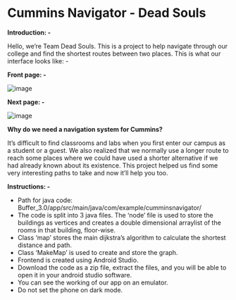 # Cummins Navigator - Dead Souls

**Introduction: -**  

Hello, we’re Team Dead Souls. This is a project to help navigate through our college and find the shortest routes between two places.
This is what our interface looks like: -

**Front page: -**   

![image](https://user-images.githubusercontent.com/101361502/168479399-1179f7ff-a1f7-4974-bfdb-57ebfc8f4f22.png)

 
**Next page: -**   

![image](https://user-images.githubusercontent.com/101361502/168479408-9ba99f32-0cd8-4769-baa2-e6d31f8d5973.png)


**Why do we need a navigation system for Cummins?**  

It’s difficult to find classrooms and labs when you first enter our campus as a student or a guest. We also realized that we normally use a longer route to reach some places where we could have used a shorter alternative if we had already known about its existence. This project helped us find some very interesting paths to take and now it’ll help you too.

**Instructions: -**  

* Path for java code: Buffer_3.0/app/src/main/java/com/example/cumminsnavigator/
* The code is split into 3 java files. The ‘node’ file is used to store the buildings as vertices and creates a double dimensional arraylist of the rooms in that building, floor-wise.
* Class ‘map’ stores the main dijkstra’s algorithm to calculate the shortest distance and path.
* Class ‘MakeMap’ is used to create and store the graph.
* Frontend is created using Android Studio.
* Download the code as a zip file, extract the files, and you will be able to open it in your android studio software. 
* You can see the working of our app on an emulator.
* Do not set the phone on dark mode.



